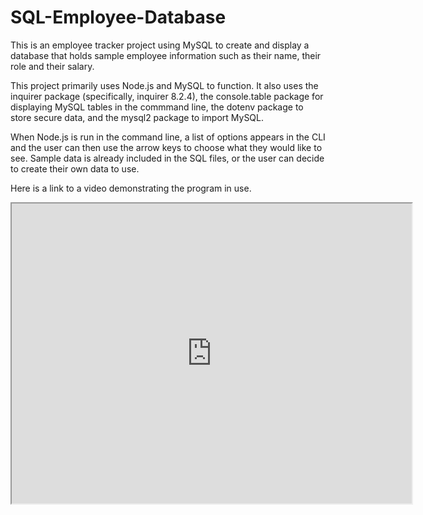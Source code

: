 # SQL-Employee-Database

This is an employee tracker project using MySQL to create and display a database that holds sample employee information such as 
their name, their role and their salary. 

This project primarily uses Node.js and MySQL to function. It also uses the inquirer package (specifically, inquirer 8.2.4),
the console.table package for displaying MySQL tables in the commmand line, the dotenv package to store secure data, and 
the mysql2 package to import MySQL.

When Node.js is run in the command line, a list of options appears in the CLI and the user can then use the arrow keys to choose 
what they would like to see. Sample data is already included in the SQL files, or the user can decide to create their own data
to use.

Here is a link to a video demonstrating the program in use. 

<iframe src="https://drive.google.com/file/d/1ljy0Qf9zqw1pDGb-CL9GEqx0N82SIJzD/preview" width="640" height="480"></iframe>
